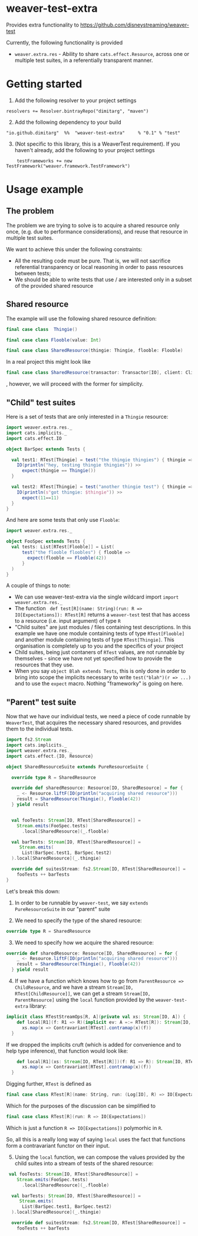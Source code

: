 # weaver-test-extra

Provides extra functionality to https://github.com/disneystreaming/weaver-test

Currently, the following functionality is provided

- `weaver.extra.res` - Ability to share `cats.effect.Resource`, across one or multiple test suites, in a referentially transparent manner.

# Getting started 

1. Add the following resolver to your project settings

```
resolvers += Resolver.bintrayRepo("dimitarg", "maven")
```

2. Add the following dependency to your build

```
"io.github.dimitarg"  %%  "weaver-test-extra"     % "0.1" % "test"
```

3. (Not specific to this library, this is a WeaverTest requirement). If you haven't already,
add the following to your project settings

```
    testFrameworks += new TestFramework("weaver.framework.TestFramework")
```

# Usage example

## The problem

The problem we are trying to solve is to acquire a shared resource only once, (e.g. due to performance considerations), and reuse that resource in multiple test suites.

We want to achieve this under the following constraints:

- All the resulting code must be pure. That is, we will not sacrifice referential transparency or local reasoning in order to pass resources between tests;
- We should be able to write tests that use / are interested only in a subset of the provided shared resource


## Shared resource

The example will use the following shared resource definition:

```scala
final case class  Thingie()

final case class Flooble(value: Int)

final case class SharedResource(thingie: Thingie, flooble: Flooble)

```

In a real project this might look like

```scala
final case class SharedResource(transactor: Transactor[IO], client: Client[IO], metrics: Metrics[IO]) // etc
```
, however, we will proceed with the former for simplicity.

## "Child" test suites


Here is a set of tests that are only interested in a `Thingie` resource:

```scala
import weaver.extra.res._
import cats.implicits._
import cats.effect.IO

object BarSpec extends Tests {

  val test1: RTest[Thingie] = test("the thingie thingies") { thingie =>
    IO(println("hey, testing thingie thingies")) >>
      expect(thingie == Thingie())
  }

  val test2: RTest[Thingie] = test("another thingie test") { thingie =>
    IO(println(s"got thingie: $thingie")) >> 
      expect(11==11)
  }
}
```

And here are some tests that only use `Flooble`:

```scala
import weaver.extra.res._

object FooSpec extends Tests {
  val tests: List[RTest[Flooble]] = List(
      test("the flooble floobles") { flooble =>
        expect(flooble == Flooble(42))
      }
  )
}
```


A couple of things to note:

- We can use weaver-test-extra via the single wildcard import 
`import weaver.extra.res._`
- The function ` def test[R](name: String)(run: R => IO[Expectations]): RTest[R]` returns a `weaver-test` test that has access to a resource (i.e. input argument) of type `R`
- "Child suites" are just modules / files containing test descriptions. In this example we have one module containing tests of type `RTest[Flooble]` and another module containing tests of type `RTest[Thingie]`. This organisation is completely up to you and the specifics of your project
- Child suites, being just contaners of `RTest` values, are not runnable by themselves - since we have not yet specified how to provide the resources that they use.
- When you say `object Blah extends Tests`, this is only done in order to bring into scope the implicits
necessary to write `test("blah")(r => ...)` and to use the `expect` macro. Nothing "frameworky" is going on here.

## "Parent" test suite

Now that we have our individual tests, we need a piece of code runnable by `WeaverTest`, that acquires
the necessary shared resources, and provides them to the individual tests.

```scala
import fs2.Stream
import cats.implicits._
import weaver.extra.res._
import cats.effect.{IO, Resource}

object SharedResourceSuite extends PureResourceSuite {

  override type R = SharedResource

  override def sharedResource: Resource[IO, SharedResource] = for {
    _ <- Resource.liftF(IO(println("acquiring shared resource")))
    result = SharedResource(Thingie(), Flooble(42))
  } yield result


  val fooTests: Stream[IO, RTest[SharedResource]] =
    Stream.emits(FooSpec.tests)
      .local[SharedResource](_.flooble)

  val barTests: Stream[IO, RTest[SharedResource]] =
     Stream.emits(
      List(BarSpec.test1, BarSpec.test2)
  ).local[SharedResource](_.thingie)

  override def suitesStream: fs2.Stream[IO, RTest[SharedResource]] =
    fooTests ++ barTests
}
```

Let's break this down:

1. In order to be runnable by `weaver-test`, we say `extends PureResourceSuite` in our "parent" suite

2. We need to specify the type of the shared resource:

```scala
override type R = SharedResource
```

3. We need to specify how we acquire the shared resource:

```scala
override def sharedResource: Resource[IO, SharedResource] = for {
    _ <- Resource.liftF(IO(println("acquiring shared resource")))
    result = SharedResource(Thingie(), Flooble(42))
  } yield result
```

4. If we have a function which knows how to go from `ParentResource => ChildResource`, and we have a 
stream `Stream[IO, RTest[ChildResource]]`, we can get a stream `Stream[IO, ParentResource]` using the `local` function provided by the
`weaver-test-extra` library:


```scala
implicit class RTestStreamOps[R, A](private val xs: Stream[IO, A]) {
    def local[R1](f: R1 => R)(implicit ev: A =:= RTest[R]): Stream[IO, RTest[R1]] =
      xs.map(x => Contravariant[RTest].contramap(x)(f))
  }
```  

If we dropped the implicits cruft (which is added for convenience and to help type inference), that function would look like:

```scala
    def local[R1](xs: Stream[IO, RTest[R]])(f: R1 => R): Stream[IO, RTes[R1]] =
      xs.map(x => Contravariant[RTest].contramap(x)(f))
  }
```

Digging further, `RTest` is defined as 

```scala
final case class RTest[R](name: String, run: (Log[IO], R) => IO[Expectations])
```

Which for the purposes of the discussion can be simplified to 

```scala
final case class RTest[R](run: R => IO[Expectations])
```

Which is just a function `R => IO[Expectations])` polymorhic in `R`.

So, all this is a really long way of saying `local` uses the fact that functions form a contravariant functor on their input.


5. Using the `local` function, we can compose the values provided by the child suites into a stream of tests of the shared resource:

```scala
 val fooTests: Stream[IO, RTest[SharedResource]] =
    Stream.emits(FooSpec.tests)
      .local[SharedResource](_.flooble)

  val barTests: Stream[IO, RTest[SharedResource]] =
     Stream.emits(
      List(BarSpec.test1, BarSpec.test2)
  ).local[SharedResource](_.thingie)

  override def suitesStream: fs2.Stream[IO, RTest[SharedResource]] =
    fooTests ++ barTests
```